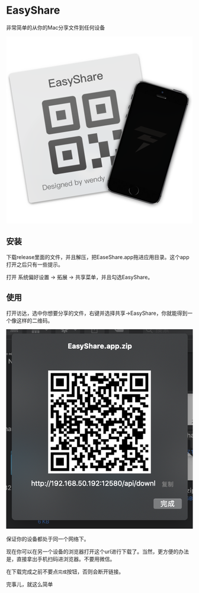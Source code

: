 # EasyShare
非常简单的从你的Mac分享文件到任何设备

![ESlogo的副本@0,5x.png](./EasyShare/Assets.xcassets/AppIcon.appiconset/ESlogo的副本@0,5x.png)

## 安装

下载release里面的文件，并且解压，把EaseShare.app拖进应用目录。这个app打开之后只有一些提示。

打开 系统偏好设置 -> 拓展 -> 共享菜单，并且勾选EasyShare。

## 使用

打开访达，选中你想要分享的文件，右键并选择共享->EasyShare，你就能得到一个像这样的二维码。

![WX20200505-140330@2x.png](WX20200505-140330@2x.png)

保证你的设备都处于同一个网络下。

现在你可以在另一个设备的浏览器打开这个url进行下载了。当然，更方便的办法是，直接拿出手机扫码进浏览器。不要用微信。

在下载完成之前不要点`完成`按钮，否则会断开链接。

完事儿，就这么简单